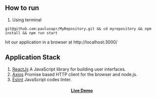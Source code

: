 ## How to run

1. Using terminal

`git@github.com:paulusapr/MyRepository.git && cd myrepository && npm install && npm run start`

hit our application in a browser at http://localhost:3000/

## Application Stack

1. [ReactJs](https://reactjs.org/) A JavaScript library for building user interfaces.
2. [Axios](https://www.npmjs.com/package/axios) Promise based HTTP client for the browser and node.js.
3. [Eslint](https://eslint.org/) JavaScript codes linter.

<h4 align="center">
    <a href="https://myplanets-paulusapr.vercel.app/">Live Demo</a>
</h4>